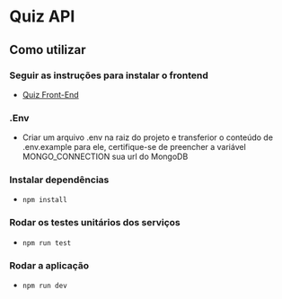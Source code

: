 # Quiz API

## Como utilizar

### Seguir as instruções para instalar o frontend

- [Quiz Front-End](https://github.com/VetVictor33/quiz-frontend)

### .Env

- Criar um arquivo .env na raiz do projeto e transferior o conteúdo de .env.example para ele, certifique-se de preencher a variável MONGO_CONNECTION  sua url do MongoDB

### Instalar dependências

- `npm install`

### Rodar os testes unitários dos serviços

- `npm run test`

### Rodar a aplicação

- `npm run dev`
